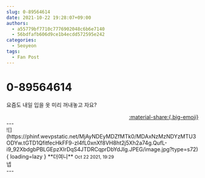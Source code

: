 ```yaml
---
slug: 0-89564614
date: 2021-10-22 19:28:07+09:00
authors:
  - a55779bf7710c7776902048c6b6e7140
  - 56bdfafb606d9ce1b4ecdd572595e242
categories:
  - Seoyeon
tags:
  - Fan Post
---
```


# 0-89564614

<div class="post-container" markdown="1">
<div class="content-container md-sidebar__scrollwrap" markdown="1">

요즘도 내일 입을 옷 미리 꺼내놓고 자요?

</div>
</div>

<div style="text-align: right;" markdown="1">
<a href="https://weverse.io/fromis9/fanpost/0-89564614" style="text-align: right;">:material-share:{.big-emoji}</a>
</div>
---

<div class="comments-container md-sidebar__scrollwrap" markdown="1">
<div class="comment" markdown="1">
<div class='id-container' markdown="1">
![](https://phinf.wevpstatic.net/MjAyNDEyMDZfMTk0/MDAxNzMzNDYzMTU3ODYw.tGTD1QfitfecHkFF9-zI4fL0xnXf8VH8ht2j5Xh2a74g.QufL-i9_92XbdgbPBLGEpzXIrDqS4JTDRCqprDbYdJIg.JPEG/image.jpg?type=s72){ loading=lazy }
**<span class="artist">더여니</span>** <small>Oct 22 2021, 19:29</small><br>
</div>
<div class='comment-body' markdown="1">
넵
</div>
</div>
</div>
---
